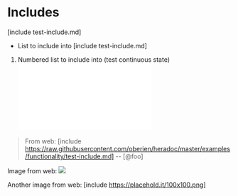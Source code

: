 # Includes

[include test-include.md]

* List to include into
  [include test-include.md]

1. Numbered list to include into (test continuous state)
  ![](test-include.md)
  
> From web:
> [include https://raw.githubusercontent.com/oberien/heradoc/master/examples/functionality/test-include.md]
> -- [@foo]

Image from web:
![](https://upload.wikimedia.org/wikipedia/commons/thumb/4/48/Markdown-mark.svg/208px-Markdown-mark.svg.png)

Another image from web:
[include https://placehold.it/100x100.png]